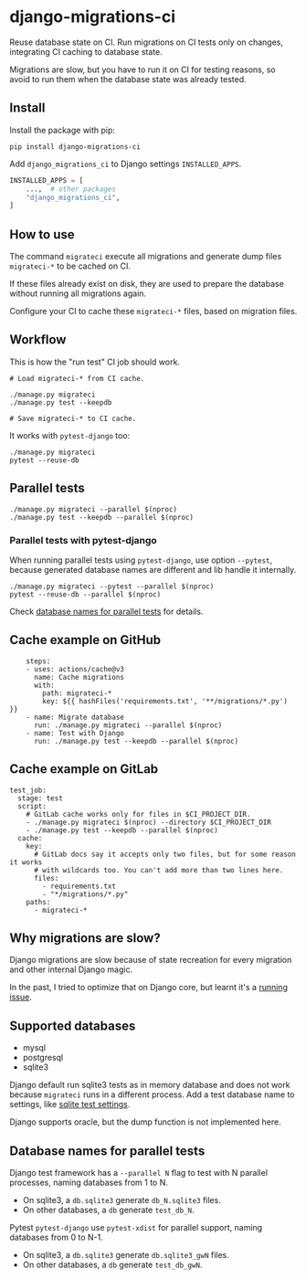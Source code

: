 # django-migrations-ci

Reuse database state on CI. Run migrations on CI tests only on changes,
integrating CI caching to database state.

Migrations are slow, but you have to run it on CI for testing reasons, so avoid
to run them when the database state was already tested.

## Install

Install the package with pip:

```shell
pip install django-migrations-ci
```

Add `django_migrations_ci` to Django settings `INSTALLED_APPS`.

```python
INSTALLED_APPS = [
    ...,  # other packages
    "django_migrations_ci",
]
```

## How to use

The command `migrateci` execute all migrations and generate dump files `migrateci-*` to be cached on CI.

If these files already exist on disk, they are used to prepare the database without running all migrations again.

Configure your CI to cache these `migrateci-*` files, based on migration files.

## Workflow

This is how the "run test" CI job should work.

```shell
# Load migrateci-* from CI cache.

./manage.py migrateci
./manage.py test --keepdb

# Save migrateci-* to CI cache.
```

It works with `pytest-django` too:

```shell
./manage.py migrateci
pytest --reuse-db
```

## Parallel tests

```shell
./manage.py migrateci --parallel $(nproc)
./manage.py test --keepdb --parallel $(nproc)
```

### Parallel tests with pytest-django

When running parallel tests using `pytest-django`, use option `--pytest`,
because generated database names are different and lib handle it internally.

```shell
./manage.py migrateci --pytest --parallel $(nproc)
pytest --reuse-db --parallel $(nproc)
```

Check [database names for parallel tests](#database-names-for-parallel-tests) for
details. 

## Cache example on GitHub

```
    steps:
    - uses: actions/cache@v3
      name: Cache migrations
      with:
        path: migrateci-*
        key: ${{ hashFiles('requirements.txt', '**/migrations/*.py') }}
    - name: Migrate database
      run: ./manage.py migrateci --parallel $(nproc)
    - name: Test with Django
      run: ./manage.py test --keepdb --parallel $(nproc)
```

## Cache example on GitLab

```
test_job:
  stage: test
  script:
    # GitLab cache works only for files in $CI_PROJECT_DIR.
    - ./manage.py migrateci $(nproc) --directory $CI_PROJECT_DIR
    - ./manage.py test --keepdb --parallel $(nproc)
  cache:
    key:
      # GitLab docs say it accepts only two files, but for some reason it works
      # with wildcards too. You can't add more than two lines here.
      files:
        - requirements.txt
        - "*/migrations/*.py"
    paths:
      - migrateci-*
```

## Why migrations are slow?

Django migrations are slow because of state recreation for every migration and other internal Django magic.

In the past, I tried to optimize that on Django core, but learnt it's a [running issue](https://code.djangoproject.com/ticket/29898).

## Supported databases

* mysql
* postgresql
* sqlite3

Django default run sqlite3 tests as in memory database and does not work because
`migrateci` runs in a different process. Add a test database name to settings,
like [sqlite test settings](django_migrations_ci/tests/testapp/settings_sqlite.py).

Django supports oracle, but the dump function is not implemented here.

## Database names for parallel tests

Django test framework has a `--parallel N` flag to test with N parallel processes,
naming databases from 1 to N.

* On sqlite3, a `db.sqlite3` generate `db_N.sqlite3` files.
* On other databases, a `db` generate `test_db_N`.

Pytest `pytest-django` use `pytest-xdist` for parallel support, naming databases
from 0 to N-1.

* On sqlite3, a `db.sqlite3` generate `db.sqlite3_gwN` files.
* On other databases, a `db` generate `test_db_gwN`.
